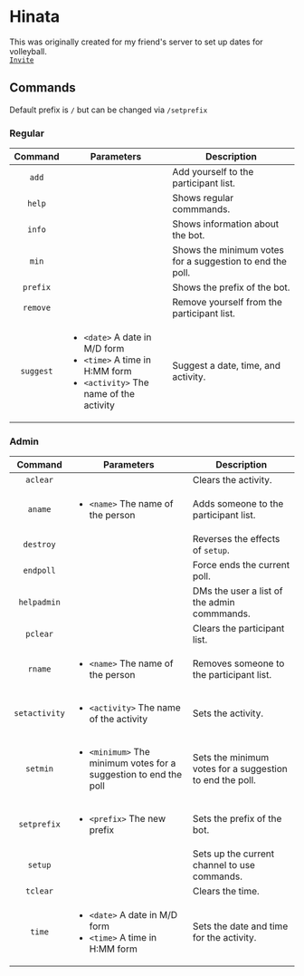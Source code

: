 # Hinata
This was originally created for my friend's server to set up dates for volleyball.  
[`Invite`](https://discordapp.com/oauth2/authorize?client_id=598185736184922125&scope=bot&permissions=388176)  

## Commands
Default prefix is `/` but can be changed via `/setprefix`
### Regular
| Command | Parameters | Description |
| :-: | - | - |
| `add` | | Add yourself to the participant list. |
| `help` | | Shows regular commmands. |
| `info` | | Shows information about the bot. |
| `min` | | Shows the minimum votes for a suggestion to end the poll. |
| `prefix` | | Shows the prefix of the bot. |
| `remove` | | Remove yourself from the participant list. |
 `suggest` | <ul><li>`<date>` A date in M/D form</li> <li>`<time>` A time in H:MM form</li> <li>`<activity>` The name of the activity</li></ul> | Suggest a date, time, and activity. |

### Admin
| Command | Parameters | Description |
| :-: | - | - |
| `aclear` | | Clears the activity. |
| `aname` | <ul><li>`<name>` The name of the person</li></ul> | Adds someone to the participant list. |
| `destroy` | | Reverses the effects of `setup`. |
| `endpoll` | | Force ends the current poll. |
| `helpadmin` | | DMs the user a list of the admin commmands. |
| `pclear` | | Clears the participant list. |
| `rname` | <ul><li>`<name>` The name of the person</li></ul> | Removes someone to the participant list.
| `setactivity` | <ul><li>`<activity>` The name of the activity</li></ul> | Sets the activity. |
| `setmin` | <ul><li>`<minimum>` The minimum votes for a suggestion to end the poll</li></ul> | Sets the minimum votes for a suggestion to end the poll. |
| `setprefix` | <ul><li>`<prefix>` The new prefix</li></ul> | Sets the prefix of the bot. |
| `setup` | | Sets up the current channel to use commands. |
| `tclear` | | Clears the time. |
| `time` | <ul><li>`<date>` A date in M/D form</li> <li>`<time>` A time in H:MM form</li></ul> | Sets the date and time for the activity. |